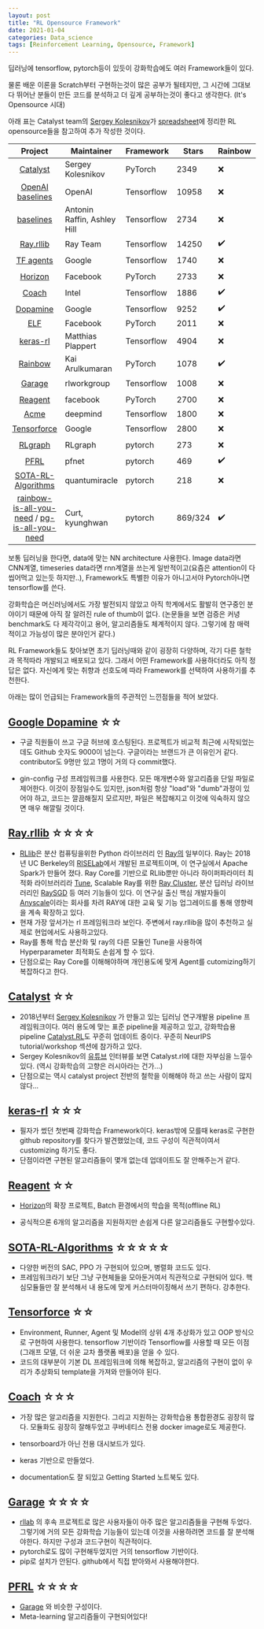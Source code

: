 ```yaml
---
layout: post
title: "RL Opensource Framework"
date: 2021-01-04
categories: Data_science
tags: [Reinforcement Learning, Opensource, Framework]
---
```




딥러닝에 tensorflow, pytorch등이 있듯이 강화학습에도 여러 Framework들이 있다.

물론 배운 이론을 Scratch부터 구현하는것이 많은 공부가 될테지만, 그 시간에 그대보다 뛰어난 분들이 만든 코드를 분석하고 더 깊게 공부하는것이 좋다고 생각한다. (It's Opensource 시대)

아래 표는 Catalyst team의 [Sergey Kolesnikov](https://twitter.com/Scitator)가 [spreadsheet]( https://docs.google.com/spreadsheets/d/1ZWhViAwCpRqupA5E_xFHSaBaaBZ1wAjO6PvmmEEpXGI/edit#gid=812627647)에 정리한 RL opensource들을 참고하여 추가 작성한 것이다. 

|                           Project                            | Maintainer                  | Framework  | Stars   | Rainbow | PPO  | SAC  |
| :----------------------------------------------------------: | --------------------------- | ---------- | ------- | ------- | ---- | ---- |
|    [Catalyst](https://github.com/catalyst-team/catalyst)     | Sergey Kolesnikov           | PyTorch    | 2349    | ❌       | ✔️    | ✔️    |
|   [OpenAI baselines](https://github.com/openai/baselines)    | OpenAI                      | Tensorflow | 10958   | ❌       | ✔️    | ❌    |
|   [baselines](https://github.com/hill-a/stable-baselines)    | Antonin Raffin, Ashley Hill | Tensorflow | 2734    | ❌       | ✔️    | ✔️    |
| [Ray.rllib](https://github.com/ray-project/ray/tree/master/python/ray/rllib) | Ray Team                    | Tensorflow | 14250   | ✔️       | ✔️    | ✔️    |
|      [TF agents](https://github.com/tensorflow/agents)       | Google                      | Tensorflow | 1740    | ❌       | ✔️    | ✔️    |
|    [Horizon](https://github.com/facebookresearch/Horizon)    | Facebook                    | PyTorch    | 2733    | ❌       | ✔️    | ✔️    |
|       [Coach](https://github.com/NervanaSystems/coach)       | Intel                       | Tensorflow | 1886    | ✔️       | ✔️    | ✔️    |
|        [Dopamine](https://github.com/google/dopamine)        | Google                      | Tensorflow | 9252    | ✔️       | ❌    | ❌    |
|        [ELF](https://github.com/facebookresearch/ELF)        | Facebook                    | PyTorch    | 2011    | ❌       | ❌    | ❌    |
|       [keras-rl](https://github.com/keras-rl/keras-rl)       | Matthias Plappert           | Tensorflow | 4904    | ❌       | ❌    | ❌    |
|        [Rainbow](https://github.com/Kaixhin/Rainbow)         | Kai Arulkumaran             | PyTorch    | 1078    | ✔️       | ❌    | ❌    |
|       [Garage](https://github.com/rlworkgroup/garage)        | rlworkgroup                 | Tensorflow | 1008    | ❌       | ✔️    | ✔️    |
|                [Reagent](https://reagent.ai/)                | facebook                    | PyTorch    | 2700    | ❌       | ✔️    | ✔️    |
|           [Acme](https://github.com/deepmind/acme)           | deepmind                    | Tensorflow | 1800    | ❌       | ❌    | ❌    |
|  [Tensorforce](https://github.com/tensorforce/tensorforce)   | Google                      | Tensorflow | 2800    | ❌       | ✔️    | ❌    |
|        [RLgraph](https://github.com/rlgraph/rlgraph)         | RLgraph                     | pytorch    | 273     | ❌       | ✔️    | ✔️    |
|            [PFRL](https://github.com/pfnet/pfrl)             | pfnet                       | pytorch    | 469     | ✔️       | ✔️    | ✔️    |
| [SOTA-RL-Algorithms](https://github.com/deepwonwoo/SOTA-RL-Algorithms) | quantumiracle               | pytorch    | 218     | ❌       | ✔️    | ✔️    |
| [rainbow-is-all-you-need](https://github.com/Curt-Park/rainbow-is-all-you-need) / [pg-is-all-you-need](https://github.com/MrSyee/pg-is-all-you-need) | Curt, kyunghwan             | pytorch    | 869/324 | ✔️       | ✔️    | ✔️    |



보통 딥러닝을 한다면, data에 맞는 NN architecture 사용한다. Image data라면 CNN계열, timeseries data라면 rnn계열을 쓰는게 일반적이고(요즘은 attention이 다 씹어먹고 있는듯 하지만..),  Framework도 특별한 이유가 아니고서야 Pytorch아니면 tensorflow를 쓴다.

강화학습은 머신러닝에서도 가장 발전되지 않았고 아직 학계에서도 활발히 연구중인 분야이기 때문에 아직 잘 알려진 rule of thumb이 없다.  (논문들을 보면 검증은 커녕 benchmark도 다 제각각이고 용어, 알고리즘들도 체계적이지 않다. 그렇기에 참 매력적이고 가능성이 많은 분야인거 같다.)

RL Framework들도 찾아보면 초기 딥러닝때와 같이 굉장히 다양하며, 각기 다른 철학과 목적따라 개발되고 배포되고 있다. 그래서 어떤 Framework를 사용하더라도 아직 정답은 없다. 자신에게 맞는 취향과 선호도에 따라 Framework를 선택하여 사용하기를 추천한다.

아래는 많이 언급되는 Framework들의 주관적인 느낀점들을 적어 보았다.





## [Google Dopamine](https://github.com/google/dopamine) ☆☆

* 구글 직원들이 쓰고 구글 허브에 호스팅된다. 프로젝트가 비교적 최근에 시작되었는데도 Github 숫자도 9000이 넘는다. 구글이라는 브랜드가 큰 이유인거 같다.  contributor도 9명만 있고 1명이 거의 다 commit했다.

* gin-config 구성 프레임워크를 사용한다. 모든 매개변수와 알고리즘을 단일 파일로 제어한다. 이것이 장점일수도 있지만, json처럼 항상 "load"와 "dumb"과정이 있어야 하고, 코드는 깔끔해질지 모르지만, 파일은 복잡해지고 이것에 익숙하지 않으면 매우 해깔릴 것이다.

  



## [Ray.rllib](https://github.com/ray-project/ray/tree/master/python/ray/rllib) ☆☆☆☆

* [RLlib](https://docs.ray.io/en/master/rllib.html)은 분산 컴퓨팅을위한 Python 라이브러리 인 [Ray의](https://ray.io/) 일부이다. Ray는 2018년 UC Berkeley의 [RISELab](https://rise.cs.berkeley.edu/)에서 개발된 프로젝트이며, 이 연구실에서 Apache Spark가 만들어 졌다. Ray Core를 기반으로 RLlib뿐만 아니라 하이퍼파라미터 최적화 라이브러리라 [Tune](https://docs.ray.io/en/master/tune/index.html), Scalable Ray를 위한 [Ray Cluster](https://docs.ray.io/en/master/cluster/index.html), 분산 딥러닝 라이브러리인 [RaySGD](https://docs.ray.io/en/master/raysgd/raysgd.html) 등 여러 기능들이 있다.  이 연구실 출신 핵심 개발자들이 [Anyscale](https://www.anyscale.com/)이라는 회사를 차려 RAY에 대한 교육 및 기능 업그레이드를 통해 영향력을 계속 확장하고 있다.
* 현재 가장 앞서가는 rl 프레임워크라 보인다. 주변에서 ray.rllib을 많이 추천하고 실제로 현업에서도 사용하고있다.
* Ray를 통해 학습 분산화 및 ray의 다른 모듈인 Tune을 사용하여 Hyperparameter 최적화도 손쉽게 할 수 있다.
* 단점으로는 Ray Core를 이해해야하며 개인용도에 맞게 Agent를 cutomizing하기 복잡하다고 한다. 



## [Catalyst](https://github.com/catalyst-team/catalyst) ☆☆

* 2018년부터  [Sergey Kolesnikov](https://twitter.com/Scitator) 가 만들고 있는 딥러닝 연구개발용 pipeline 프레임워크이다. 여러 용도에 맞는 표준 pipeline을 제공하고 있고, 강화학습용 pipeline [Catalyst.RL](https://github.com/Scitator/catalyst-rl-framework)도 꾸준히 업데이트 중이다. 꾸준히 NeurIPS tutorial/workshop 섹션에 참가하고 있다.
* Sergey Kolesnikov의 [유튜브](https://youtu.be/1g6BpItJdJA) 인터뷰를 보면 Catalyst.rl에 대한 자부심을 느낄수있다. (역시 강화학습의 고향은 러시아라는 건가...)
* 단점으로는 역시 catalyst project 전반의 철학을 이해해야 하고 쓰는 사람이 많지 않다...



## [keras-rl](https://github.com/keras-rl/keras-rl) ☆☆☆

* 필자가 썼던 첫번째 강화학습 Framework이다. keras밖에 모를때 keras로 구현한 github repository를 찾다가 발견했었는데, 코드 구성이 직관적이여서 customizing 하기도 좋다.
* 단점이라면 구현된 알고리즘들이 몇개 없는데 업데이트도 잘 안해주는거 같다.



## [Reagent](https://reagent.ai/)   ☆☆

* [Horizon](https://github.com/facebookresearch/Horizon)의 확장 프로젝트, Batch 환경에서의 학습을 목적(offline RL)

* 공식적으론 6개의 알고리즘을 지원하지만 손쉽게 다른 알고리즘들도 구현할수있다.

  

## [SOTA-RL-Algorithms](https://github.com/deepwonwoo/SOTA-RL-Algorithms) ☆☆☆☆☆

* 다양한 버전의 SAC, PPO 가 구현되어 있으며, 병렬화 코드도 있다. 
* 프레임워크라기 보단 그냥 구현체들을 모아둔거여서 직관적으로 구현되어 있다. 핵심모듈들만 잘 분석해서 내  용도에 맞게 커스터마이징해서 쓰기 편하다. 강추한다.



## [Tensorforce](https://github.com/tensorforce/tensorforce) ☆☆

* Environment, Runner, Agent 및 Model의 상위 4개 추상화가 있고 OOP 방식으로 구현하여 사용한다. tensorflow 기반이라 Tensorflow를 사용할 때 모든 이점(그래프 모델, 더 쉬운 교차 플랫폼 배포)을 얻을 수 있다.
* 코드의 대부분이 기본 DL 프레임워크에 의해 복잡하고, 알고리즘의 구현이 없이 우리가 추상화되 template을 가져와 만들어야 된다.



## [Coach](https://github.com/NervanaSystems/coach) ☆☆☆

* 가장 많은 알고리즘을 지원한다. 그리고 지원하는 강화학습용 통합환경도 굉장히 많다.  모듈화도 굉장히 잘해두었고 쿠버네티스 전용 docker image로도 제공한다.
* tensorboard가 아닌 전용 대시보드가 있다.

* keras 기반으로 만들었다.
* documentation도 잘 되있고 Getting Started 노트북도 있다.



## [Garage](https://github.com/rlworkgroup/garage) ☆☆☆☆

* [rllab](https://github.com/rll/rllab) 의 후속 프로젝트로 많은 사용자들이 아주 많은 알고리즘들을 구현해 두었다. 그렇기에 거의 모든 강화학습 기능들이 있는데 이것을 사용하려면 코드를 잘 분석해야한다. 하지만 구성과 코드구현이 직관적이다.
* pytorch로도 많이 구현해두었지만 거의 tensorflow 기반이다.
* pip로 설치가 안된다. github에서 직접 받아와서 사용해야한다.





## [PFRL](https://github.com/pfnet/pfrl) ☆☆☆☆

* [Garage](https://github.com/rlworkgroup/garage) 와 비슷한 구성이다.
* Meta-learning 알고리즘들이 구현되어있다!